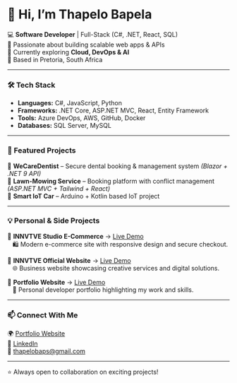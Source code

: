 # 👋 Hi, I’m Thapelo Bapela  

💻 **Software Developer** | Full-Stack (C#, .NET, React, SQL)  
🚀 Passionate about building scalable web apps & APIs  
🌱 Currently exploring **Cloud, DevOps & AI**  
📍 Based in Pretoria, South Africa  

---

### 🛠️ Tech Stack  
- **Languages:** C#, JavaScript, Python  
- **Frameworks:** .NET Core, ASP.NET MVC, React, Entity Framework  
- **Tools:** Azure DevOps, AWS, GitHub, Docker  
- **Databases:** SQL Server, MySQL  

---

### 🌟 Featured Projects  
🔹 **WeCareDentist** – Secure dental booking & management system *(Blazor + .NET 9 API)*  
🔹 **Lawn-Mowing Service** – Booking platform with conflict management *(ASP.NET MVC + Tailwind + React)*  
🔹 **Smart IoT Car** – Arduino + Kotlin based IoT project  

---

### 💡 Personal & Side Projects  
🔸 **INNVTVE Studio E-Commerce** → [Live Demo](https://innvtve-studio-tawny.vercel.app/)  
&nbsp;&nbsp;&nbsp;🛍️ Modern e-commerce site with responsive design and secure checkout.  

🔸 **INNVTVE Official Website** → [Live Demo](https://innvtve.vercel.app/)  
&nbsp;&nbsp;&nbsp;🌐 Business website showcasing creative services and digital solutions.  

🔸 **Portfolio Website** → [Live Demo](https://thapelobapela.vercel.app)  
&nbsp;&nbsp;&nbsp;🎨 Personal developer portfolio highlighting my work and skills.  

---

### 📫 Connect With Me  
🌍 [Portfolio Website](https://thapelobapela.vercel.app)  
💼 [LinkedIn](https://www.linkedin.com/in/thapelo-bapela-859a5471/)  
📧 thapelobaps@gmail.com  

---
⭐️ Always open to collaboration on exciting projects!

